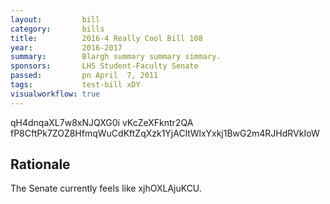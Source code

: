 ```yaml
---
layout:         bill
category:       bills
title:          2016-4 Really Cool Bill 108
year:           2016-2017
summary:        Blargh summary summary simmary.
sponsors:       LHS Student-Faculty Senate
passed:         pn April  7, 2011
tags:           test-bill xDY
visualworkflow: true
---
```



qH4dnqaXL7w8xNJQXG0i vKcZeXFkntr2QA fP8CftPk7ZOZ8HfmqWuCdKftZqXzk1YjACltWlxYxkj1BwG2m4RJHdRVkIoW 




Rationale
---------
The Senate currently feels like xjhOXLAjuKCU.
